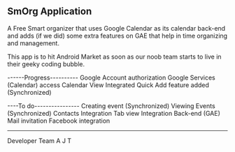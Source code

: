 SmOrg Application
-----------------


A Free Smart organizer that uses Google Calendar as its calendar back-end and adds (if we did) some extra features on GAE that help in time 
organizing and management.

This app is to hit Android Market as soon as our noob team starts to live in their geeky coding bubble.


------Progress----------
Google Account authorization
Google Services (Calendar) access
Calendar View Integrated
Quick Add feature added (Synchronized)


----To do----------------
Creating event (Synchronized)
Viewing Events (Synchronized)
Contacts Integration 
Tab view Integration
Back-end (GAE)
Mail invitation
Facebook integration


------------------------------------------
Developer Team
A
J
T

